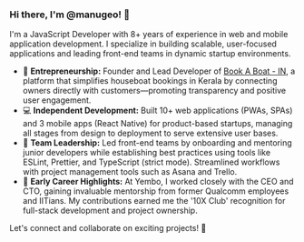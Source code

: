 ### Hi there, I'm @manugeo! 👋

I'm a JavaScript Developer with 8+ years of experience in web and mobile application development. I specialize in building scalable, user-focused applications and leading front-end teams in dynamic startup environments.

- 🚀 **Entrepreneurship:** Founder and Lead Developer of [Book A Boat - IN](https://www.bookaboat.in/), a platform that simplifies houseboat bookings in Kerala by connecting owners directly with customers—promoting transparency and positive user engagement.
- 💻 **Independent Development:** Built 10+ web applications (PWAs, SPAs) and 3 mobile apps (React Native) for product-based startups, managing all stages from design to deployment to serve extensive user bases.
- 👥 **Team Leadership:** Led front-end teams by onboarding and mentoring junior developers while establishing best practices using tools like ESLint, Prettier, and TypeScript (strict mode). Streamlined workflows with project management tools such as Asana and Trello.
- 🌟 **Early Career Highlights:** At Yembo, I worked closely with the CEO and CTO, gaining invaluable mentorship from former Qualcomm employees and IITians. My contributions earned me the '10X Club' recognition for full-stack development and project ownership.

Let's connect and collaborate on exciting projects! 🚀
